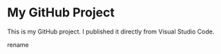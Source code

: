 # My GitHub Project

This is my GitHub project. I published it directly from Visual Studio Code.

rename
